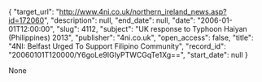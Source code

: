 {
  "target_url": "http://www.4ni.co.uk/northern_ireland_news.asp?id=172060", 
  "description": null, 
  "end_date": null, 
  "date": "2006-01-01T12:00:00", 
  "slug": 4112, 
  "subject": "UK response to Typhoon Haiyan (Philippines) 2013", 
  "publisher": "4ni.co.uk", 
  "open_access": false, 
  "title": "4NI: Belfast Urged To Support Filipino Community", 
  "record_id": "20060101T120000/Y6goLe9IGIyPTWCGqTe1Xg==", 
  "start_date": null
}

None